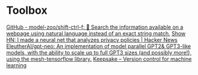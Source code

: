 # Toolbox

[GitHub - model-zoo/shift-ctrl-f: 🔎 Search the information available on a webpage using natural language instead of an exact string match.](https://github.com/model-zoo/shift-ctrl-f)
[Show HN: I made a neural net that analyzes privacy policies | Hacker News](https://news.ycombinator.com/item?id=21042468)
[EleutherAI/gpt-neo: An implementation of model parallel GPT2& GPT3-like models, with the ability to scale up to full GPT3 sizes (and possibly more!), using the mesh-tensorflow library.](https://github.com/EleutherAI/gpt-neo/?utm_source=tldrnewsletter)
[Keepsake – Version control for machine learning](https://keepsake.ai/)
